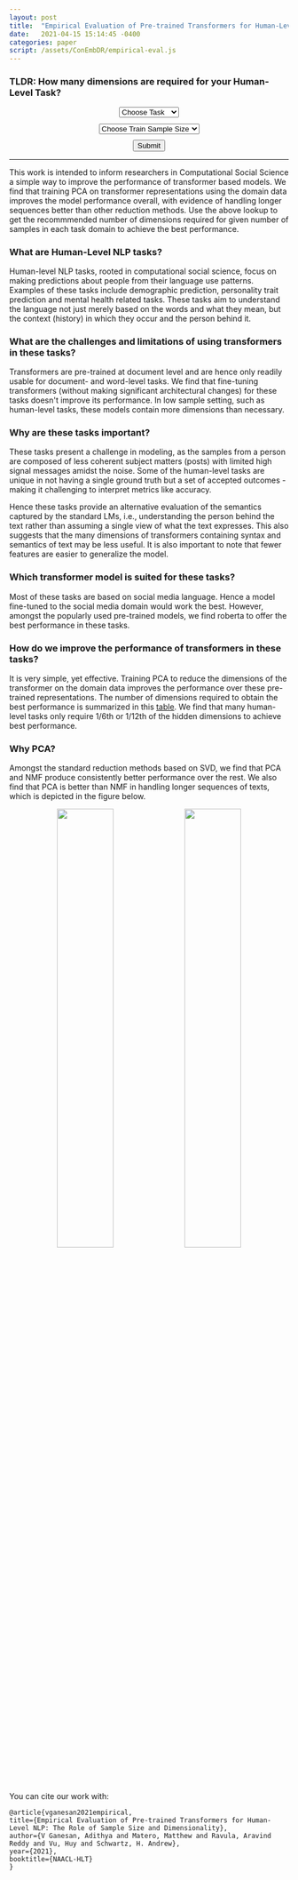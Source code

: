 ```yaml
---
layout: post
title:  "Empirical Evaluation of Pre-trained Transformers for Human-Level NLP: The Role of Sample Size and Dimensionality"
date:   2021-04-15 15:14:45 -0400
categories: paper
script: /assets/ConEmbDR/empirical-eval.js
---
```


### TLDR: How many dimensions are required for your Human-Level Task?
<div class="row" align="center">
<div class="col-sm" style="margin: 2%">
<select id="task" class="custom-select custom-select-lg mb-3">
<option value="" selected disabled hidden>Choose Task</option>
<option value="demographics">Demographics</option>
<option value="personality">Personality</option>
<option value="mental health">Mental Health</option>
</select>
</div>
<div class="col-sm" style="margin: 2%">
<select id="samples" class="custom-select custom-select-lg mb-3 col-sm">
<option value="" selected disabled hidden>Choose Train Sample Size</option>
<option value="50">50</option>
<option value="100">100</option>
<option value="200">200</option>
<option value="500">500</option>
<option value="1000">1000</option>
</select>
</div>
</div>

<div align="center" style="margin-bottom: 2%">
<button onclick="changeFunc();" class="btn btn-outline-secondary">Submit</button>
</div>

<div id="answer" align="center" style="font-size:large; color:rgb(140, 20, 20) "></div>

<div align="center" style="margin-top: 2%">
<a href="#" id="dwnld" hidden download><button type="button" class="btn btn-outline-info">Download our trained PCA Model</button></a>
</div>

<hr>

This work is intended to inform researchers in Computational Social Science a simple way to improve the performance of transformer based models. We find that training PCA on transformer representations using the domain data improves the model performance overall, with evidence of handling longer sequences better than other reduction methods.
Use the above lookup to get the recommmended number of dimensions required for given number of samples in each task domain to achieve the best performance.

### What are Human-Level NLP tasks?
Human-level NLP tasks, rooted in computational social science, focus on making predictions about people from their language use patterns. Examples of these tasks include demographic prediction, personality trait prediction and mental health related tasks. These tasks aim to understand the language not just merely based on the words and what they mean, but the context (history) in which they occur and the person behind it. 

### What are the challenges and limitations of using transformers in these tasks?
Transformers are pre-trained at document level and are hence only readily usable for document- and word-level tasks. We find that fine-tuning transformers (without making significant architectural changes) for these tasks doesn't improve its performance. 
In low sample setting, such as human-level tasks, these models contain more dimensions than necessary.

### Why are these tasks important?
These tasks present a challenge in modeling, as the samples from a person are composed of less coherent subject matters (posts) with limited high signal messages amidst the noise. Some of the human-level tasks are unique in not having a single ground truth but a set of accepted outcomes - making it challenging to interpret metrics like accuracy.

Hence these tasks provide an alternative evaluation of the semantics captured by the standard LMs, i.e., understanding the person behind the text rather than assuming a single view of what the text expresses. This also suggests that the many dimensions of transformers containing syntax and semantics of text may be less useful. It is also important to note that fewer features are easier to generalize the model.

### Which transformer model is suited for these tasks?
Most of these tasks are based on social media language. Hence a model fine-tuned to the social media domain would work the best. However, amongst the popularly used pre-trained models, we find roberta to offer the best performance in these tasks.

### How do we improve the performance of transformers in these tasks?
It is very simple, yet effective. Training PCA to reduce the dimensions of the transformer on the domain data improves the performance over these pre-trained representations. The number of dimensions required to obtain the best performance is summarized in this [table](https://github.com/adithya8/ContextualEmbeddingDR#training-sample-size-vs-number-of-dimensions-required). We find that many human-level tasks only require 1/6th or 1/12th of the hidden dimensions to achieve best performance.

### Why PCA?
Amongst the standard reduction methods based on SVD, we find that PCA and NMF produce consistently better performance over the rest. We also find that PCA is better than NMF in handling longer sequences of texts, which is depicted in the figure below.
<p align="center">
	<img src="{{ site.url }}/blog/assets/ConEmbDR/RPCA_NMFdeltaErrorAvg1gramsPerMsg.png" style="width: 45%">
	<img src="{{ site.url }}/blog/assets/ConEmbDR/RPCA_NMFdeltaErrorAvg1gramsPerMsg_ext.png" style="width: 45%">
</p>

You can cite our work with:
	
	@article{vganesan2021empirical,
	title={Empirical Evaluation of Pre-trained Transformers for Human-Level NLP: The Role of Sample Size and Dimensionality},
	author={V Ganesan, Adithya and Matero, Matthew and Ravula, Aravind Reddy and Vu, Huy and Schwartz, H. Andrew},
	year={2021},
	booktitle={NAACL-HLT}
	}
